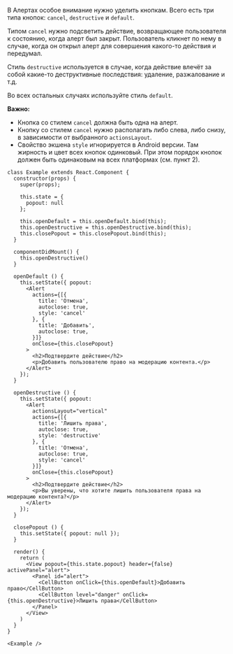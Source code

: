 В Алертах особое внимание нужно уделить кнопкам. Всего есть три типа кнопок:
`cancel`, `destructive` и `default`.

Типом `cancel` нужно подсветить действие, возвращающее пользователя к
состоянию, когда алерт был закрыт. Пользователь кликнет по нему в случае, когда он открыл алерт для
совершения какого-то действия и передумал.

Стиль `destructive` используется в случае, когда действие влечёт за собой какие-то деструктивные последствия:
удаление, разжалование и т.д.

Во всех остальных случаях используйте стиль `default`.

**Важно:**

* Кнопка со стилем `cancel` должна быть одна на алерт.
* Кнопку со стилем `cancel` нужно располагать либо слева, либо снизу, в зависимости от выбранного
`actionsLayout`.
* Свойство экшена `style` игнорируется в Android версии. Там жирность и цвет всех кнопок одинковый. При этом
порядок кнопок должен быть одинаковым на всех платформах (см. пункт 2).

```
class Example extends React.Component {
  constructor(props) {
    super(props);

    this.state = {
      popout: null
    };

    this.openDefault = this.openDefault.bind(this);
    this.openDestructive = this.openDestructive.bind(this);
    this.closePopout = this.closePopout.bind(this);
  }

  componentDidMount() {
    this.openDestructive()
  }

  openDefault () {
    this.setState({ popout:
      <Alert
        actions={[{
          title: 'Отмена',
          autoclose: true,
          style: 'cancel'
        }, {
          title: 'Добавить',
          autoclose: true,
        }]}
        onClose={this.closePopout}
      >
        <h2>Подтвердите действие</h2>
        <p>Добавить пользователю право на модерацию контента.</p>
      </Alert>
    });
  }

  openDestructive () {
    this.setState({ popout:
      <Alert
        actionsLayout="vertical"
        actions={[{
          title: 'Лишить права',
          autoclose: true,
          style: 'destructive'
        }, {
          title: 'Отмена',
          autoclose: true,
          style: 'cancel'
        }]}
        onClose={this.closePopout}
      >
        <h2>Подтвердите действие</h2>
        <p>Вы уверены, что хотите лишить пользователя права на модерацию контента?</p>
      </Alert>
    });
  }

  closePopout () {
    this.setState({ popout: null });
  }

  render() {
    return (
      <View popout={this.state.popout} header={false} activePanel="alert">
        <Panel id="alert">
          <CellButton onClick={this.openDefault}>Добавить право</CellButton>
          <CellButton level="danger" onClick={this.openDestructive}>Лишить права</CellButton>
        </Panel>
      </View>
    )
  }
}

<Example />
```
